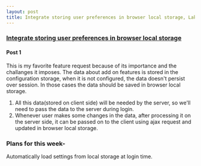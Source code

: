 ```yaml
---
layout: post
title: Integrate storing user preferences in browser local storage, Lakshay Arora | GSoC 2018 with phpmyadmin
---
```


### [Integrate storing user preferences in browser local storage](https://github.com/phpmyadmin/phpmyadmin/issues/13843)
#### Post 1
This is my favorite feature request because of its importance and the challanges it imposes.
The data about add on features is stored in the configuration storage, when it is not configured, the data doesn't persist over session. In those cases the data should be saved in browser local storage.
1. All this data(stored on client side) will be needed by the server, so we'll need to pass the data to the server during login.
2. Whenever user makes some changes in the data, after processing it on the server side, it can be passed on to the client using ajax request and updated in browser local storage.

### Plans for this week-
Automatically load settings from local storage at login time.